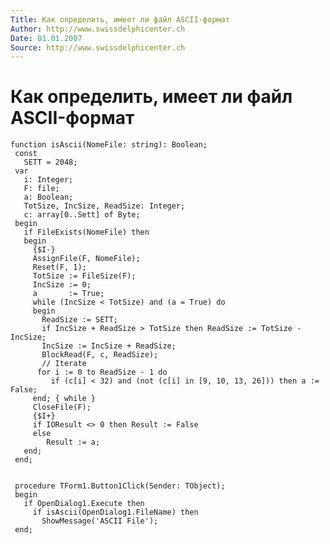 ```yaml
---
Title: Как определить, имеет ли файл ASCII-формат
Author: http://www.swissdelphicenter.ch
Date: 01.01.2007
Source: http://www.swissdelphicenter.ch
---
```



Как определить, имеет ли файл ASCII-формат
==========================================

    function isAscii(NomeFile: string): Boolean;
     const
       SETT = 2048;
     var
       i: Integer;
       F: file;
       a: Boolean;
       TotSize, IncSize, ReadSize: Integer;
       c: array[0..Sett] of Byte;
     begin
       if FileExists(NomeFile) then
       begin
         {$I-}
         AssignFile(F, NomeFile);
         Reset(F, 1);
         TotSize := FileSize(F);
         IncSize := 0;
         a       := True;
         while (IncSize < TotSize) and (a = True) do
         begin
           ReadSize := SETT;
           if IncSize + ReadSize > TotSize then ReadSize := TotSize - IncSize;
           IncSize := IncSize + ReadSize;
           BlockRead(F, c, ReadSize);
           // Iterate 
          for i := 0 to ReadSize - 1 do
             if (c[i] < 32) and (not (c[i] in [9, 10, 13, 26])) then a := False;
         end; { while }
         CloseFile(F);
         {$I+}
         if IOResult <> 0 then Result := False
         else
            Result := a;
       end;
     end;
     
     
     procedure TForm1.Button1Click(Sender: TObject);
     begin
       if OpenDialog1.Execute then
         if isAscii(OpenDialog1.FileName) then
           ShowMessage('ASCII File');
     end;

